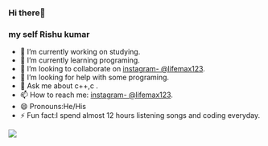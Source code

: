 ### Hi there👋
### my self Rishu kumar 


- 🔭 I’m currently working on studying.
- 🌱 I’m currently learning programing.
- 👯 I’m looking to collaborate on [instagram- @lifemax123](https://www.instagram.com/lifemax_r).
- 🤔 I’m looking for help with some programing.
- 💬 Ask me about c++,c .
- 📫 How to reach me: [instagram- @lifemax123](https://www.instagram.com/lifemax_r).
- 😄 Pronouns:He/His
- ⚡ Fun fact:I spend almost 12 hours listening songs and coding everyday.
<img src="https://github-readme-stats.vercel.app/api?username=lifemax123&&show_icons=true&title_color=ffffff&icon_color=bb2acf&text_color=daf7dc&bg_color=151515">
